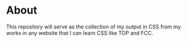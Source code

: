 # About

This repository will serve as the collection of my output in CSS from my works in any website that I can learn CSS like TOP and FCC.
